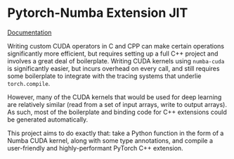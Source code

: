 # Pytorch-Numba Extension JIT

[Documentation](https://p-adema.github.io/quadratic-conv/pytorch-numba-extension-jit/html/pytorch_numba_extension_jit/index.html)

Writing custom CUDA operators in C and CPP can make certain operations significantly
more efficient, but requires setting up a full C++ project and involves a great deal of
boilerplate.
Writing CUDA kernels using `numba-cuda` is significantly easier, but incurs overhead on
every call, and still requires some boilerplate to integrate with the tracing systems
that underlie `torch.compile`.

However, many of the CUDA kernels that would be used for deep learning are relatively
similar (read from a set of input arrays, write to output arrays).
As such, most of the boilerplate and binding code for C++ extensions
could be generated automatically.

This project aims to do exactly that: take a Python function in the form of a Numba CUDA
kernel, along with some type annotations, and compile a user-friendly and
highly-performant PyTorch C++ extension.